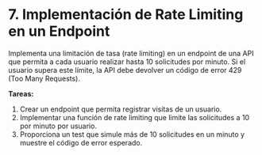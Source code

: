 # 7. Implementación de Rate Limiting en un Endpoint

Implementa una limitación de tasa (rate limiting) en un endpoint de una API que permita a cada usuario realizar hasta 10 solicitudes por minuto. Si el usuario supera este límite, la API debe devolver un código de error 429 (Too Many Requests).

__Tareas:__
1. Crear un endpoint que permita registrar visitas de un usuario.
2. Implementar una función de rate limiting que limite las solicitudes a 10 por minuto por usuario.
3. Proporciona un test que simule más de 10 solicitudes en un minuto y muestre el código de error esperado.